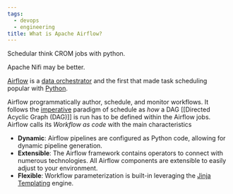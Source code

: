 ```yaml
---
tags:
  - devops
  - engineering
title: What is Apache Airflow?
---
```


Schedular think CROM jobs with python.

Apache Nifi may be better.

[Airflow](https://airflow.apache.org/) is a [data orchestrator](term/data%20orchestrator.md) and the first that made task scheduling popular with [Python](term/python.md). 

Airflow programmatically author, schedule, and monitor workflows. It follows the [imperative](term/imperative.md) paradigm of schedule as *how* a DAG [[Directed Acyclic Graph (DAG)]] is run has to be defined within the Airflow jobs. Airflow calls its *Workflow as code* with the main characteristics
- **Dynamic**: Airflow pipelines are configured as Python code, allowing for dynamic pipeline generation.
- **Extensible**: The Airflow framework contains operators to connect with numerous technologies. All Airflow components are extensible to easily adjust to your environment.
- **Flexible**: Workflow parameterization is built-in leveraging the [Jinja Templating](term/jinja%20template.md) engine.
